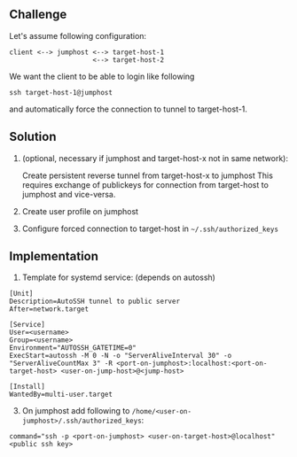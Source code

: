 ## Challenge

Let's assume following configuration:

```
client <--> jumphost <--> target-host-1
                     <--> target-host-2
```

We want the client to be able to login like following

`ssh target-host-1@jumphost`

and automatically force the connection to tunnel to target-host-1.

## Solution

1. (optional, necessary if jumphost and target-host-x not in same network):

   Create persistent reverse tunnel from target-host-x to jumphost
   This requires exchange of publickeys for connection from target-host to jumphost and vice-versa.
2. Create user profile on jumphost
3. Configure forced connection to target-host in `~/.ssh/authorized_keys`

## Implementation

1. Template for systemd service:
(depends on autossh)
```
[Unit]
Description=AutoSSH tunnel to public server
After=network.target

[Service]
User=<username>
Group=<username>
Environment="AUTOSSH_GATETIME=0"
ExecStart=autossh -M 0 -N -o "ServerAliveInterval 30" -o "ServerAliveCountMax 3" -R <port-on-jumphost>:localhost:<port-on-target-host> <user-on-jump-host>@<jump-host>

[Install]
WantedBy=multi-user.target
```

3. On jumphost add following to `/home/<user-on-jumphost>/.ssh/authorized_keys`:

`command="ssh -p <port-on-jumphost> <user-on-target-host>@localhost" <public ssh key>`
